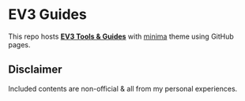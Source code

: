 # EV3 Guides
This repo hosts [**EV3 Tools & Guides**](https://vincexodus.github.io/EV3-Tools-And-Guides/) with [minima](https://github.com/jekyll/minima) theme using GitHub pages.

## Disclaimer
Included contents are non-official & all from my personal experiences.